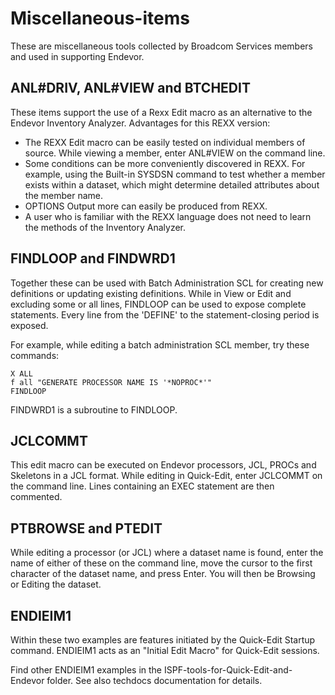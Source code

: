 # Miscellaneous-items

These are miscellaneous tools collected by Broadcom Services members and used in supporting Endevor.

## ANL#DRIV, ANL#VIEW and BTCHEDIT

These items support the use of a Rexx Edit macro  as an alternative to the Endevor Inventory Analyzer. Advantages for this REXX version:

- The REXX Edit macro can be easily tested on individual members of source. While viewing a member, enter ANL#VIEW on the command line.
- Some conditions can be more conveniently discovered in REXX. For example, using the Built-in SYSDSN command to test whether a member exists within a dataset, which might determine detailed attributes about the member name.
- OPTIONS Output more can easily be produced from REXX.
- A user who is familiar with the REXX language does not need to learn the methods of the Inventory Analyzer.


## FINDLOOP and FINDWRD1

Together these can be used with Batch Administration SCL for creating new definitions or updating existing definitions. While in View or Edit and excluding some or all lines, FINDLOOP can be used to expose complete statements. Every line from the 'DEFINE' to the statement-closing period is exposed.

For example, while editing a batch administration SCL member, try these commands:
~~~
X ALL
f all "GENERATE PROCESSOR NAME IS '*NOPROC*'"
FINDLOOP
~~~
FINDWRD1 is a subroutine to FINDLOOP.

## JCLCOMMT

This edit macro can be executed on Endevor processors, JCL, PROCs and Skeletons in a JCL format. While editing in Quick-Edit, enter JCLCOMMT on the command line. Lines containing an EXEC statement are then commented.

## PTBROWSE and PTEDIT

While editing a processor (or JCL) where a dataset name is found, enter the name of either of these on the command line, move the cursor to the first character of the dataset name, and press Enter. You will then be Browsing or Editing the dataset.

## ENDIEIM1

Within these two examples are features initiated by the Quick-Edit Startup command. ENDIEIM1 acts as an "Initial Edit Macro" for Quick-Edit sessions.

Find other ENDIEIM1 examples in the ISPF-tools-for-Quick-Edit-and-Endevor folder.
See also techdocs documentation for details.
